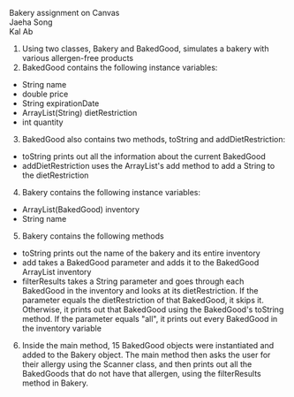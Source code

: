 Bakery assignment on Canvas  
Jaeha Song  
Kal Ab

1. Using two classes, Bakery and BakedGood, simulates a bakery with various allergen-free products
2. BakedGood contains the following instance variables:
- String name
- double price
- String expirationDate
- ArrayList(String) dietRestriction
- int quantity
3. BakedGood also contains two methods, toString and addDietRestriction:
- toString prints out all the information about the current BakedGood
- addDietRestriction uses the ArrayList's add method to add a String to the dietRestriction
4. Bakery contains the following instance variables:
- ArrayList(BakedGood) inventory
- String name
5. Bakery contains the following methods
- toString prints out the name of the bakery and its entire inventory
- add takes a BakedGood parameter and adds it to the BakedGood ArrayList inventory
- filterResults takes a String parameter and goes through each BakedGood in the inventory and looks at its dietRestriction. If the parameter equals the dietRestriction of that BakedGood, it skips it. Otherwise, it prints out that BakedGood using the BakedGood's toString method. If the parameter equals "all", it prints out every BakedGood in the inventory variable
6. Inside the main method, 15 BakedGood objects were instantiated and added to the Bakery object. The main method then asks the user for their allergy using the Scanner class, and then prints out all the BakedGoods that do not have that allergen, using the filterResults method in Bakery.
